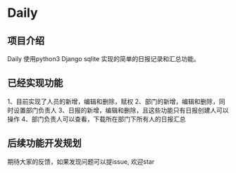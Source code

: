 # Daily

## 项目介绍
   Daily 使用python3 Django sqlite 实现的简单的日报记录和汇总功能。
   
## 已经实现功能   
   1、目前实现了人员的新增，编辑和删除，赋权
   2、部门的新增，编辑和删除，同时设置部门负责人
   3、日报的新增，编辑和删除，且这些功能只有日报创建人可以操作
   4、部门负责人可以查看，下载所在部门下所有人的日报汇总
   
 ## 后续功能开发规划
   期待大家的反馈，如果发现问题可以提issue, 欢迎star
